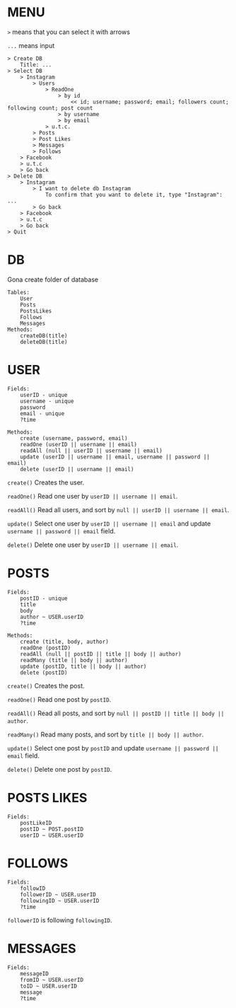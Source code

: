 # MENU

`>` means that you can select it with arrows

`...` means input

```
> Create DB
	Title: ...
> Select DB
	> Instagram
		> Users
			> ReadOne
				> by id
					<< id; username; password; email; followers count; following count; post count
				> by username
				> by email
			> u.t.c.
		> Posts
		> Post Likes
		> Messages
		> Follows
	> Facebook
	> u.t.c
	> Go back
> Delete DB
	> Instagram
		> I want to delete db Instagram
			To confirm that you want to delete it, type "Instagram": ...
		> Go back
	> Facebook
	> u.t.c
	> Go back
> Quit
```

# DB

Gona create folder of database

```
Tables:
	User
	Posts
	PostsLikes
	Follows
	Messages
Methods:
	createDB(title)
	deleteDB(title)
```

# USER

```
Fields:
	userID - unique
	username - unique
	password
	email - unique
	?time
```

```
Methods:
	create (username, password, email)
	readOne (userID || username || email)
	readAll (null || userID || username || email)
	update (userID || username || email, username || password || email)
	delete (userID || username || email)
```

`create()` Creates the user.

`readOne()` Read one user by `userID || username || email`.

`readAll()` Read all users, and sort by `null || userID || username || email`.

`update()` Select one user by `userID || username || email` and update `username || password || email` field.

`delete()` Delete one user by `userID || username || email`.

# POSTS

```
Fields:
	postID - unique
	title
	body
	author ~ USER.userID
	?time
```

```
Methods:
	create (title, body, author)
	readOne (postID)
	readAll (null || postID || title || body || author)
	readMany (title || body || author)
	update (postID, title || body || author)
	delete (postID)
```

`create()` Creates the post.

`readOne()` Read one post by `postID`.

`readAll()` Read all posts, and sort by `null || postID || title || body || author`.

`readMany()` Read many posts, and sort by `title || body || author`.

`update()` Select one post by `postID` and update `username || password || email` field.

`delete()` Delete one post by `postID`.

# POSTS LIKES

```
Fields:
	postLikeID
	postID ~ POST.postID
	userID ~ USER.userID
```

# FOLLOWS

```
Fields:
	followID
	followerID ~ USER.userID
	followingID ~ USER.userID
	?time
```

`followerID` is following `followingID`.

# MESSAGES

```
Fields:
	messageID
	fromID ~ USER.userID
	toID ~ USER.userID
	message
	?time
```
